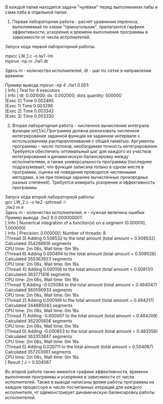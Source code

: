 В каждой папке находятся задачи "нулёвки" перед выполнением лабы и сама лаба в отдельной папке. 

1)  Первая лабораторная работа - расчёт уравнения переноса, 
выполняемый по схеме "прмоугольник", прилагаются гарфики эффективности, ускорения и времени выполнения программы в зависимости от числа исполнителей.

Запуск кода первой лабораторной работы:

  mpicc LW_1.c -o lw1 -lm  
  mpirun -np m ./lw1 dt
	
Здесь m - количество исполнителей, dt - шаг по сетке в направлении времени

Пример вывода mpirun -np 4 ./lw1 0.001:  
  [ Info ] Test for 4 executors  
  [ Info ] dt: 0.001000; dx: 0.002000; dots quantity: 500000  
  [Exec 0] Time 0.002495  
  [Exec 1] Time 0.003296  
  [Exec 2] Time 0.003342  
  [Exec 3] Time 0.003330  
    
    
    
2)  Вторая лабораторная работа - численное вычисление интеграла функции sin(1/x).Программа должна реализовать численное интегрирование заданной
функции на заданном интервале с использованием распараллеливания с общей памятью. Аргументы программы – число потоков, необходимая точность
интегрирования. Требуется обеспечить оптимальный шаг для каждого из участков интегрирования и динамическую балансировку между исполнителями, а также универсальность программы (последнее подразумевает, что функция записана только в одном месте в программе, оценка её поведения проводится численными методами, а не при помощи заранее вычисленных производных разных степеней). Требуется измерить ускорение и эффективность программы.  

Запуск кода второй лабораторной работы:  
  gcc LW_2.c -o lw2 -pthread -l  
  ./lw2 m e  
  Здесь m - количество исполнителей, e - нужная величина ошибки  
 Пример вывода ./lw2 8 0.000000001:  
  [  Info  ] Numerical integration of a function(x) on a segment (0.000010, 1.000000)  
  [  Info  ] Precision: 0.000000; Number of threads: 8  
  [Thread 3] Adding 0.508532 to the total amount (total amount = 0.508532)  
             Calculated 354268616 segments  
             CPU time: 2m 06s, Wall time: 0m 16s  
  [Thread 6] Adding 0.000494 to the total amount (total amount = 0.509026)  
             Calculated 355363923 segments  
             CPU time: 2m 06s, Wall time: 0m 16s  
  [Thread 4] Adding 0.000106 to the total amount (total amount = 0.509131)  
             Calculated 363771416 segments  
             CPU time: 2m 06s, Wall time: 0m 16s  
  [Thread 1] Adding -0.025084 to the total amount (total amount = 0.484047)  
             Calculated 360590933 segments  
             CPU time: 2m 06s, Wall time: 0m 16s  
  [Thread 2] Adding 0.000169 to the total amount (total amount = 0.484217)  
             Calculated 344885043 segments  
             CPU time: 2m 06s, Wall time: 0m 16s  
  [Thread 7] Adding -0.000007 to the total amount (total amount = 0.484209)  
             Calculated 362305656 segments  
             CPU time: 2m 06s, Wall time: 0m 16s  
  [Thread 0] Adding -0.000853 to the total amount (total amount = 0.483356)  
             Calculated 363353847 segments  
             CPU time: 2m 06s, Wall time: 0m 16s  
  [Thread 5] Adding 0.020711 to the total amount (total amount = 0.504067)  
             Calculated 357203061 segments  
             CPU time: 2m 06s, Wall time: 0m 16s  
  [ Result ] J = 0.504067  
   
 Во второй работе также имеются графики эффективности, времени выполнения программы и ускорения в зависимости от числа исполнителей.  Также в выводе написаны время работы программы на каждом процессоре и число посчитанных итераций для каждого исполнителя, чт одемонстрирует динамическую балансировку работы исполнителей. 
 
